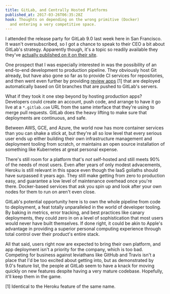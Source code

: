```yaml
---
title: GitLab, and Centrally Hosted Platforms
published_at: 2017-03-26T06:35:28Z
hook: Thoughts on depending on the wrong primitive (Docker)
  and entering a very competitive space.
---
```


I attended the release party for GitLab 9.0 last week here
in San Francisco. It wasn't oversubscribed, so I got a
chance to speak to their CEO a bit about GitLab's strategy.
Apparently though, it's a topic so readily available they
they've [actually published on it on their site][strategy].

One prospect that I was especially interested in was the
possibility of an end-to-end development to production
pipeline. They obviously host Git already, but have also
gone so far as to provide CI services for repositories, and
then went even further by providing [review
apps][review-apps] [1] that are deployed automatically
based on Git branches that are pushed to GitLab's servers.

What if they took it one step beyond by hosting production
apps? Developers could create an account, push code, and
arrange to have it go live at a `*.gitlab.com` URL from the
same interface that they're using to merge pull requests.
GitLab does the heavy lifting to make sure that deployments
are continuous, and safe.

Between AWS, GCE, and Azure, the world now has more
container services than you can shake a stick at, but
they're all so low level that every serious user ends up
either building their own infrastructure management and
deployment tooling from scratch, or maintains an open
source installation of something like Kubernetes at great
personal expense.

There's still room for a platform that's _not_ self-hosted
and still meets 90% of the needs of most users. Even after
years of only modest advacements, Heroku is still relevant
in this space even though the IaaS goliaths should have
surpassed it years ago. They still make getting from zero
to production easy, and guarantee a low level of
maintenance overhead once you're there. Docker-based
services that ask you spin up and look after your own nodes
for them to run on aren't even close.

GitLab's potential opportunity here is to own the whole
pipeline from code to deployment, a feat totally
unparalleled in the world of developer tooling. By baking
in metrics, error tracking, and best practices like canary
deployments, they could zero in on a level of
sophistication that most users would never have built
themselves. If done right, it could be akin to Apple's
advantage in providing a superior personal computing
experience through total control over their product's
entire stack.

All that said, users right now are expected to bring their
own platform, and app deployment isn't a priority for the
company, which is too bad. Competing for business against
leviathans like GitHub and Travis isn't a place that I'd
be too excited about getting into, but as demonstrated by
9.0's feature list, the people at GitLab seem to have a
knack for moving quickly on new features despite having a
very mature codebase. Hopefully, it'll keep them in the
game.

[1] Identical to the Heroku feature of the same name.

[review-apps]: https://docs.gitlab.com/ce/ci/review_apps/
[strategy]: https://about.gitlab.com/strategy/
